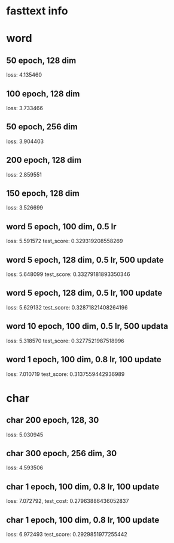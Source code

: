 # fasttext info 

# word
## 50 epoch, 128 dim
loss: 4.135460 

## 100 epoch, 128 dim
loss: 3.733466

## 50 epoch, 256 dim
loss: 3.904403

## 200 epoch, 128 dim
loss: 2.859551

## 150 epoch, 128 dim
loss: 3.526699

## word 5 epoch, 100 dim, 0.5 lr
loss: 5.591572 test_score: 0.329319208558269

## word 5 epoch, 128 dim, 0.5 lr, 500 update
loss: 5.648099 test_score: 0.33279181893350346

## word 5 epoch, 128 dim, 0.5 lr, 100 update
loss: 5.629132 test_score: 0.32871821408264196

## word 10 epoch, 100 dim, 0.5 lr, 500 updata
loss: 5.318570 test_score: 0.3277521987518996

## word 1 epoch, 100 dim, 0.8 lr, 100 update
loss: 7.010719 test_score: 0.3137559442936989

# char

## char 200 epoch, 128, 30
loss: 5.030945

## char 300 epoch, 256 dim, 30
loss: 4.593506

## char 1 epoch, 100 dim, 0.8 lr, 100 update
loss: 7.072792, test_cost: 0.27963886436052837

## char 1 epoch, 100 dim, 0.8 lr, 100 update
loss: 6.972493 test_score: 0.2929851977255442

